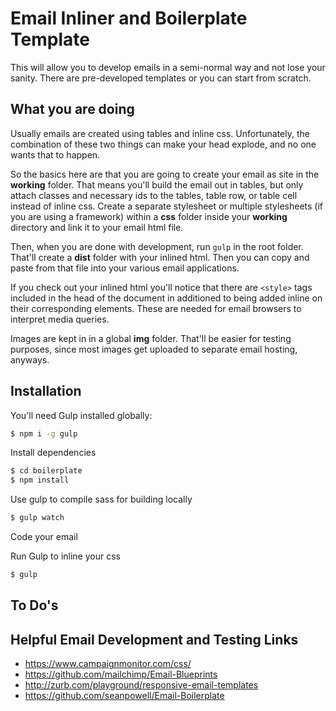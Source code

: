 # Email Inliner and Boilerplate Template
This will allow you to develop emails in a semi-normal way and not lose your sanity. There are pre-developed templates or you can start from scratch.

## What you are doing
Usually emails are created using tables and inline css. Unfortunately, the combination of these two things can make your head explode, and no one wants that to happen. 

So the basics here are that you are going to create your email as site in the  **working** folder. That means you'll build the email out in tables, but only attach classes and necessary ids to the tables, table row, or table cell instead of inline css. 
Create a separate stylesheet or multiple stylesheets (if you are using a framework) within a **css** folder inside your **working** directory and link it to your email html file.

Then, when you are done with development, run ``gulp`` in the root folder. That'll create a **dist** folder with your inlined html. Then you can copy and paste from that file into your various email applications.

If you check out your inlined html you'll notice that there are ``<style>`` tags included in the head of the document in additioned to being added inline on their corresponding elements. These are needed for email browsers to interpret media queries.

Images are kept in in a global **img** folder. That'll be easier for testing purposes, since most images get uploaded to separate email hosting, anyways.

## Installation

You'll need Gulp installed globally:

```sh
$ npm i -g gulp
```

Install dependencies

```sh
$ cd boilerplate
$ npm install
```

Use gulp to compile sass for building locally
```sh
$ gulp watch
```

Code your email

Run Gulp to inline your css
```sh
$ gulp
```

## To Do's


## Helpful Email Development and Testing Links
* https://www.campaignmonitor.com/css/
* https://github.com/mailchimp/Email-Blueprints
* http://zurb.com/playground/responsive-email-templates
* https://github.com/seanpowell/Email-Boilerplate